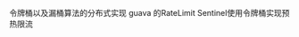 [](https://time.geekbang.org/column/article/177796)
令牌桶以及漏桶算法的分布式实现
guava 的RateLimit
Sentinel使用令牌桶实现预热限流
